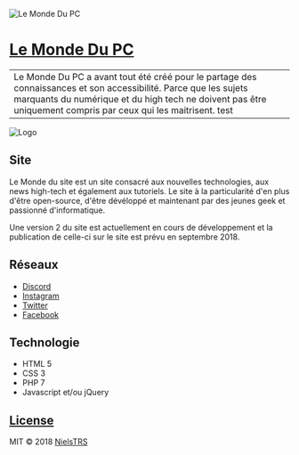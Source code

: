 ![Le Monde Du PC](https://github.com/NielsTRS/Le-Monde-Du-PC/blob/master/src/images/logos/planetes.jpg)
# [Le Monde Du PC](https://www.lemondedupc.fr)
<table>
<tr>
<td>
Le Monde Du PC a avant tout été créé pour le partage des connaissances et son accessibilité. Parce que les sujets marquants du numérique et du high tech ne doivent pas être uniquement compris par ceux qui les maitrisent. test
</tr>
</table>

![Logo](https://github.com/NielsTRS/Le-Monde-Du-PC/blob/master/src/images/logos/android-chrome-192x192.png)

## Site
Le Monde du site est un site consacré aux nouvelles technologies, aux news high-tech et également aux tutoriels.
Le site à la particularité d'en plus d'être open-source, d'être dévéloppé et maintenant par des jeunes geek et passionné d'informatique.

Une version 2 du site est actuellement en cours de développement et la publication de celle-ci sur le site est prévu en septembre 2018.

## Réseaux
- [Discord](https://discord.gg/QbB2P36)
- [Instagram](https://www.instagram.com/lemondedupc.fr/)
- [Twitter](https://twitter.com/LeMondeDuPC)
- [Facebook](https://www.facebook.com/LeMondeDuPC.niels)

## Technologie
- HTML 5
- CSS 3
- PHP 7
- Javascript et/ou jQuery 

## [License](https://github.com/NielsTRS/Le-Monde-Du-PC/blob/master/LICENSE)
MIT © 2018 [NielsTRS](https://github.com/NielsTRS/)
